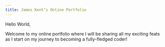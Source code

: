 ```yaml
---
title: James Kent’s Online Portfolio
---
```



Hello World,
 
Welcome to my online portfolio where I will be sharing all my exciting feats as I start on my journey to becoming a fully-fledged coder!
